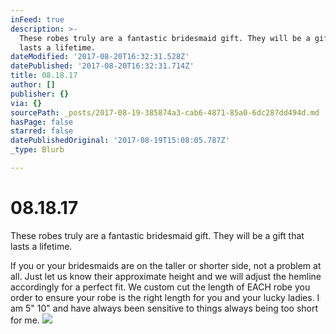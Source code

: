 ```yaml
---
inFeed: true
description: >-
  These robes truly are a fantastic bridesmaid gift. They will be a gift that
  lasts a lifetime.
dateModified: '2017-08-20T16:32:31.528Z'
datePublished: '2017-08-20T16:32:31.714Z'
title: 08.18.17
author: []
publisher: {}
via: {}
sourcePath: _posts/2017-08-19-385874a3-cab6-4871-85a0-6dc287dd494d.md
hasPage: false
starred: false
datePublishedOriginal: '2017-08-19T15:08:05.787Z'
_type: Blurb

---
```

# 08.18.17

These robes truly are a fantastic bridesmaid gift. They will be a gift that lasts a lifetime.

If you or your bridesmaids are on the taller or shorter side, not a problem at all. Just let us know their approximate height and we will adjust the hemline accordingly for a perfect fit. We custom cut the length of EACH robe you order to ensure your robe is the right length for you and your lucky ladies. I am 5" 10" and have always been sensitive to things always being too short for me.
![](https://the-grid-user-content.s3-us-west-2.amazonaws.com/acbd5c9b-d7fe-48f4-9fa9-94a0252f4441.jpg)